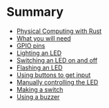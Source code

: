 # Summary
- [Physical Computing with Rust](./step_1.md)
- [What you will need](./step_2.md)
- [GPIO pins](./step_3.md)
- [Lighting an LED](./step_4.md)
- [Switching an LED on and off](./step_5.md)
- [Flashing an LED](./step_6.md)
- [Using buttons to get input](./step_7.md)
- [Manually controlling the LED](./step_8.md)
- [Making a switch](./step_9.md)
- [Using a buzzer](./step_10.md)
<!--
- [Making traffic lights](./step_11.md)
- [Using a light-dependent resistor](./step_12.md)
- [Using a PIR sensor](./step_13.md)
- [Using an ultrasonic distance sensor](./step_14.md)
- [Analogue inputs](./step_15.md)
- [Using motors](./step_16.md)

 -->